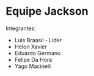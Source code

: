 # Equipe Jackson
Integrantes:
 - Luis Braasil - Líder
 - Helon Xavier
 - Eduardo Germano
 - Felipe Da Hora
 - Yago Macinelli
